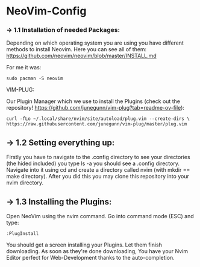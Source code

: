 # NeoVim-Config

### -> 1.1 Installation of needed Packages:

  Depending on which operating system you are using you have different methods to install Neovim.
  Here you can see all of them: https://github.com/neovim/neovim/blob/master/INSTALL.md

  For me it was:

    sudo pacman -S neovim

  VIM-PLUG:

  Our Plugin Manager which we use to install the Plugins 
  (check out the repository! https://github.com/junegunn/vim-plug?tab=readme-ov-file):

    curl -fLo ~/.local/share/nvim/site/autoload/plug.vim --create-dirs \
    https://raw.githubusercontent.com/junegunn/vim-plug/master/plug.vim


## -> 1.2 Setting everything up:

  Firstly you have to navigate to the .config directory to see your directories (the hided included) you type 
  ls -a you should see a .config directory. Navigate into it using cd and create a directory called nvim (with mkdir == make directory).
  After you did this you may clone this repository into your nvim directory.

## -> 1.3 Installing the Plugins:

  Open NeoVim using the nvim command. Go into command mode (ESC) and type:

    :PlugInstall

  You should get a screen installing your Plugins. Let them finish downloading. As soon as they're done downloading,
  You have your Nvim Editor perfect for Web-Development thanks to the auto-completion.
